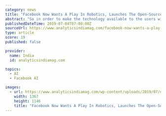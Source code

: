 ```yaml
---
category: news
title: "Facebook Now Wants A Play In Robotics, Launches The Open-Source Framework"
abstract: "So in order to make the technology available to the users without domain expertise, Facebook came up with a novel framework — PyRobot. Though there have been several motion planning libraries such as OpenRave, MoveIt!, OMPL which provide hardware ..."
publishedDateTime: 2019-07-04T07:00:00Z
sourceUrl: https://www.analyticsindiamag.com/facebook-now-wants-a-play-in-robotics-launches-the-open-source-framework-pyrobot/
type: article
score: 19
published: false

provider:
  name: India
  id: analyticsindiamag.com

topics:
  - AI
  - Facebook AI

images:
  - url: https://www.analyticsindiamag.com/wp-content/uploads/2019/07/dxl-GpNOhig3LSU-unsplash-1-e1562223181484.jpg
    width: 1367
    height: 1146
    title: "Facebook Now Wants A Play In Robotics, Launches The Open-Source Framework"
---
```

